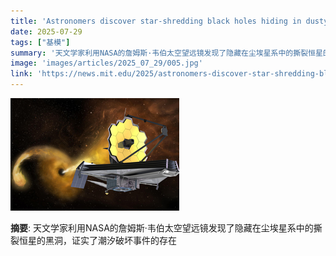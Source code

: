```yaml
---
title: 'Astronomers discover star-shredding black holes hiding in dusty galaxies'
date: 2025-07-29
tags: ["基模"]
summary: '天文学家利用NASA的詹姆斯·韦伯太空望远镜发现了隐藏在尘埃星系中的撕裂恒星的黑洞，证实了潮汐破坏事件的存在'
image: 'images/articles/2025_07_29/005.jpg'
link: 'https://news.mit.edu/2025/astronomers-discover-star-shredding-black-holes-hiding-in-dusty-galaxies-0724'
---
```

![Astronomers discover star-shredding black holes hiding in dusty galaxies](images/articles/2025_07_29/005.jpg)

**摘要**: 天文学家利用NASA的詹姆斯·韦伯太空望远镜发现了隐藏在尘埃星系中的撕裂恒星的黑洞，证实了潮汐破坏事件的存在
